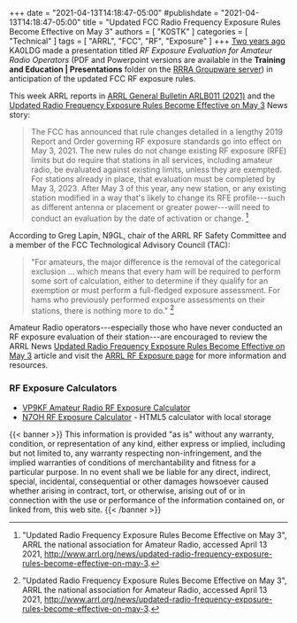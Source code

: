 +++
date = "2021-04-13T14:18:47-05:00"
#publishdate = "2021-04-13T14:18:47-05:00"
title = "Updated FCC Radio Frequency Exposure Rules Become Effective on May 3"
authors = [ "K0STK" ]
categories = [ "Technical" ]
tags = [ "ARRL", "FCC", "RF", "Exposure" ]
+++
[Two years ago](https://rrra.org/cal/2019/04/16/april-club-meeting/)
KA0LDG made a presentation titled *RF Exposure Evaluation for
Amateur Radio Operators* (PDF and Powerpoint versions are available in the
**Training and Education | Presentations** folder on the [RRRA Groupware
server](https://cloud.rrra.org/)) in anticipation of the updated FCC RF
exposure rules.

This week ARRL reports in 
[ARRL General Bulletin ARLB011 \(2021\)](http://www.arrl.org/w1aw-bulletins-archive/ARLB011/2021)
and the
[Updated Radio Frequency Exposure Rules Become Effective on May
3](http://www.arrl.org/news/updated-radio-frequency-exposure-rules-become-effective-on-may-3)
News story:

>The FCC has announced that rule changes detailed in a lengthy 2019 Report and
>Order governing RF exposure standards go into effect on May 3, 2021. The new
>rules do not change existing RF exposure (RFE) limits but do require that
>stations in all services, including amateur radio, be evaluated against
>existing limits, unless they are exempted. For stations already in place,
>that evaluation must be completed by May 3, 2023. After May 3 of this year,
>any new station, or any existing station modified in a way that's
>likely to change its RFE profile---such as different antenna or
>placement or greater power---will need to conduct an evaluation by the
>date of activation or change. [^1]

<!--more-->

[^1]: "Updated Radio Frequency Exposure Rules Become Effective on May 3", ARRL the national association for Amateur Radio, accessed April 13 2021, http://www.arrl.org/news/updated-radio-frequency-exposure-rules-become-effective-on-may-3.

According to Greg Lapin, N9GL, chair of the ARRL RF Safety Committee and a
member of the FCC Technological Advisory Council (TAC):

>"For amateurs, the major difference is the removal of the categorical
>exclusion ... which means that every ham will be required
>to perform some sort of calculation, either to determine if they
>qualify for an exemption or must perform a full-fledged exposure
>assessment. For hams who previously performed exposure assessments on
>their stations, there is nothing more to do." [^2]

[^2]: "Updated Radio Frequency Exposure Rules Become Effective on May 3", ARRL the national association for Amateur Radio, accessed April 13 2021, http://www.arrl.org/news/updated-radio-frequency-exposure-rules-become-effective-on-may-3.

Amateur Radio operators---especially those who have never conducted an RF
exposure evaluation of their station---are encouraged to review the ARRL News
[Updated Radio Frequency Exposure Rules Become Effective on May 3](http://www.arrl.org/news/updated-radio-frequency-exposure-rules-become-effective-on-may-3)
article and visit the [ARRL RF Exposure page](http://www.arrl.org/rf-exposure)
for more information and resources.

### RF Exposure Calculators

* [VP9KF Amateur Radio RF Exposure Calculator](http://hintlink.com/power_density.htm)
* [N7OH RF Exposure Calculator](http://vernon.mauery.com/radio/rfe/rfe_calc.html) - HTML5 calculator with local storage


{{< banner >}}
This information is provided "as is" without any warranty, condition,
or representation of any kind, either express or implied, including
but not limited to, any warranty respecting non-infringement, and the
implied warranties of conditions of merchantability and fitness for
a particular purpose. In no event shall we be liable for any direct,
indirect, special, incidental, consequential or other damages howsoever
caused whether arising in contract, tort, or otherwise, arising out
of or in connection with the use or performance of the information
contained on, or linked from, this web site.
{{< /banner >}}
